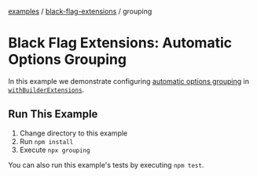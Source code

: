 [examples][1] / [black-flag-extensions][2] / grouping

# Black Flag Extensions: Automatic Options Grouping

In this example we demonstrate configuring [automatic options grouping][3] in
[`withBuilderExtensions`][4].

## Run This Example

1. Change directory to this example
2. Run `npm install`
3. Execute `npx grouping`

You can also run this example's tests by executing `npm test`.

[1]: ../../README.md
[2]: ../README.md
[3]:
  ../../../packages/extensions/README.md#automatic-grouping-of-related-options
[4]: ../../../packages/extensions/README.md#withbuilderextensions
